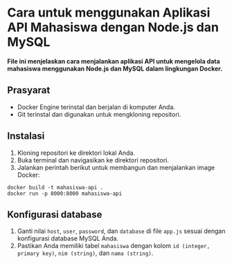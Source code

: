 # Cara untuk menggunakan Aplikasi API Mahasiswa dengan Node.js dan MySQL

**File ini menjelaskan cara menjalankan aplikasi API untuk mengelola data mahasiswa menggunakan Node.js dan MySQL dalam lingkungan Docker.**

## Prasyarat
  * Docker Engine terinstal dan berjalan di komputer Anda.
  * Git terinstal dan digunakan untuk mengkloning repositori.
## Instalasi
  1. Kloning repositori ke direktori lokal Anda.
  2. Buka terminal dan navigasikan ke direktori repositori.
  3. Jalankan perintah berikut untuk membangun dan menjalankan image Docker:
  ```docker
  docker build -t mahasiswa-api .
  docker run -p 8000:8000 mahasiswa-api
  ```
## Konfigurasi database
  1. Ganti nilai `host`, `user`, `password`, dan `database` di file `app.js` sesuai dengan konfigurasi database MySQL Anda.
  2. Pastikan Anda memiliki tabel `mahasiswa` dengan kolom `id (integer, primary key)`, `nim (string)`, dan `nama (string)`.
